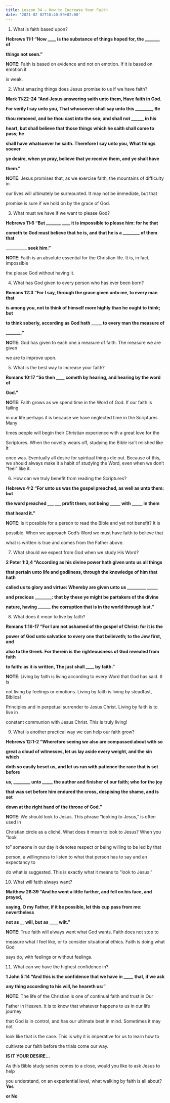 ```yaml
---
title: Lesson 34 – How to Increase Your Faith
date: '2021-02-02T10:40:59+02:00'
---
```

1. What is faith based upon?

**Hebrews 11:1 “Now \_\_\_\_ is the substance of things hoped for, the \_\_\_\____ of**

**things not seen.”**

**NOTE**: Faith is based on evidence and not on emotion. If it is based on emotion it

is weak.

2. What amazing things does Jesus promise to us if we have faith?

**Mark 11:22-24 “And Jesus answering saith unto them, Have faith in God.**

**For verily I say unto you, That whosoever shall say unto this \_\_\_\_\_\_\_\_, Be**

**thou removed, and be thou cast into the sea; and shall not \_\_\_\_\_\_ in his**

**heart, but shall believe that those things which he saith shall come to pass; he**

**shall have whatsoever he saith. Therefore I say unto you, What things soever**

**ye desire, when ye pray, believe that ye receive them, and ye shall have**

**them.”**

**NOTE**: Jesus promises that, as we exercise faith, the mountains of difficulty in

our lives will ultimately be surmounted. It may not be immediate, but that

promise is sure if we hold on by the grace of God.

3. What must we have if we want to please God?

**Hebrews 11:6 “But \_\_\_\_\_\__ \_\_\_\_ it is impossible to please him: for he that**

**cometh to God must believe that he is, and that he is a \_\_\_\_\_\_\_\_ of them that**

**\_\_\_\_\_\_\_\_\_\_ seek him.”**

**NOTE**: Faith is an absolute essential for the Christian life. It is, in fact, impossible

the please God without having it.

4. What has God given to every person who has ever been born?

**Romans 12:3 “For I say, through the grace given unto me, to every man that**

**is among you, not to think of himself more highly than he ought to think; but**

**to think soberly, according as God hath \_\_\_\__ to every man the measure of**

**\_\_\_\_\_\__.”**

**NOTE**: God has given to each one a measure of faith. The measure we are given

we are to improve upon.

5. What is the best way to increase your faith?

**Romans 10:17 “So then \_\_\_\_ cometh by hearing, and hearing by the word of**

**God.”**

**NOTE**: Faith grows as we spend time in the Word of God. If our faith is failing

in our life perhaps it is because we have neglected time in the Scriptures. Many

times people will begin their Christian experience with a great love for the

Scriptures. When the novelty wears off, studying the Bible isn’t relished like it

once was. Eventually all desire for spiritual things die out. Because of this, we should always make it a habit of studying the Word, even when we don’t “feel” like it.

6. How can we truly benefit from reading the Scriptures?

**Hebrews 4:2 “For unto us was the gospel preached, as well as unto them: but**

**the word preached \_\_\_ \_\_\_ profit them, not being \_\_\_\_\_ with \_\_\_\_\_ in them**

**that heard it.”**

**NOTE**: Is it possible for a person to read the Bible and yet not benefit? It is

possible. When we approach God’s Word we must have faith to believe that

what is written is true and comes from the Father above.

7. What should we expect from God when we study His Word?

**2 Peter 1:3,4 “According as his divine power hath given unto us all things**

**that pertain unto life and godliness, through the knowledge of him that hath**

**called us to glory and virtue: Whereby are given unto us \_\_\_\_\_\_\_\__ \_\_\_\__**

**and precious \_\_\_\_\_\_\_\_: that by these ye might be partakers of the divine**

**nature, having \_\_\_\_\_\_ the corruption that is in the world through lust.”**

8. What does it mean to live by faith?

**Romans 1:16-17 “For I am not ashamed of the gospel of Christ: for it is the**

**power of God unto salvation to every one that believeth; to the Jew first, and**

**also to the Greek. For therein is the righteousness of God revealed from faith**

**to faith: as it is written, The just shall \_\_\_\_ by faith.”**

**NOTE**: Living by faith is living according to every Word that God has said. It is

not living by feelings or emotions. Living by faith is living by steadfast, Biblical

Principles and in perpetual surrender to Jesus Christ. Living by faith is to live in

constant communion with Jesus Christ. This is truly living!

9. What is another practical way we can help our faith grow?

**Hebrews 12:1-2 “Wherefore seeing we also are compassed about with so**

**great a cloud of witnesses, let us lay aside every weight, and the sin which**

**doth so easily beset us, and let us run with patience the race that is set before**

**us, \_\_\_\_\_\_\_\_ unto \_\_\_\__ the author and finisher of our faith; who for the joy**

**that was set before him endured the cross, despising the shame, and is set**

**down at the right hand of the throne of God.”**

**NOTE**: We should look to Jesus. This phrase “looking to Jesus,” is often used in

Christian circle as a cliché. What does it mean to look to Jesus? When you “look

to” someone in our day it denotes respect or being willing to be led by that

person, a willingness to listen to what that person has to say and an expectancy to

do what is suggested. This is exactly what it means to “look to Jesus.”

10. What will faith always want?

**Matthew 26:39 “And he went a little farther, and fell on his face, and prayed,**

**saying, O my Father, if it be possible, let this cup pass from me: nevertheless**

**not as \_\_ will, but as \_\___ wilt.”**

**NOTE**: True faith will always want what God wants. Faith does not stop to

measure what I feel like, or to consider situational ethics. Faith is doing what God

says do, with feelings or without feelings.

11. What can we have the highest confidence in?

**1 John 5:14 “And this is the confidence that we have in \_\_\_\_, that, if we ask**

**any thing according to his will, he heareth us:”**

 **NOTE**: The life of the Christian is one of continual faith and trust in Our

Father in Heaven. It is to know that whatever happens to us in our life journey

that God is in control, and has our ultimate best in mind. Sometimes it may not

look like that is the case. This is why it is imperative for us to learn how to

cultivate our faith before the trials come our way.

 **IS IT YOUR DESIRE…**

As this Bible study series comes to a close, would you like to ask Jesus to help

you understand, on an experiential level, what walking by faith is all about? **Yes**

**or No**
